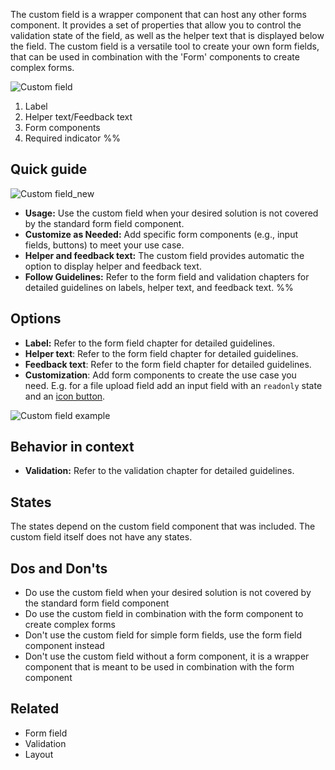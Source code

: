 The custom field is a wrapper component that can host any other forms component. It provides a set of properties that allow you to control the validation state of the field, as well as the helper text that is displayed below the field. The custom field is a versatile tool to create your own form fields, that can be used in combination with the 'Form' components to create complex forms.

![Custom field](https://www.figma.com/design/wEptRgAezDU1z80Cn3eZ0o/iX-Pattern-Illustrations?node-id=3303-3291&t=DlxXBQ9vTnyDcIUI-4 )

1. Label
2. Helper text/Feedback text
3. Form components
4. Required indicator
%%
## Quick guide

![Custom field_new](https://www.figma.com/design/wEptRgAezDU1z80Cn3eZ0o/iX-Pattern-Illustrations?node-id=3482-7078&t=DlxXBQ9vTnyDcIUI-4)

- **Usage:** Use the custom field when your desired solution is not covered by the standard form field component.
- **Customize as Needed:** Add specific form components (e.g., input fields, buttons) to meet your use case.
- **Helper and feedback text:** The custom field provides automatic the option to display helper  and feedback text.
- **Follow Guidelines:** Refer to the form field and validation chapters for detailed guidelines on labels, helper text, and feedback text.
%%
## Options

- **Label:** Refer to the form field chapter for detailed guidelines.
- **Helper text**: Refer to the form field chapter for detailed guidelines.
- **Feedback text**: Refer to the form field chapter for detailed guidelines.
- **Customization**: Add form components to create the use case you need. E.g. for a file upload field add an input field with an `readonly` state and an [icon button](buttons/icon-button.md).

![Custom field example](https://www.figma.com/design/wEptRgAezDU1z80Cn3eZ0o/iX-Pattern-Illustrations?node-id=3483-7223&t=DlxXBQ9vTnyDcIUI-4)

## Behavior in context

- **Validation:** Refer to the validation chapter for detailed guidelines.
## States

The states depend on the custom field component that was included. The custom field itself does not have any states.
## Dos and Don'ts

- Do use the custom field when your desired solution is not covered by the standard form field component  
- Do use the custom field in combination with the form component to create complex forms
- Don't use the custom field for simple form fields, use the form field component instead
- Don't use the custom field without a form component, it is a wrapper component that is meant to be used in combination with the form component
## Related 
- Form field
- Validation
- Layout

